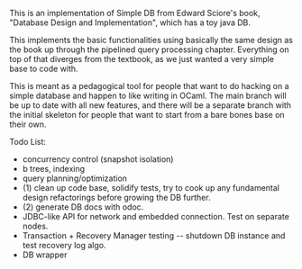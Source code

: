 This is an implementation of Simple DB from Edward Sciore's book, "Database Design and Implementation", which has a toy java DB. 

This implements the basic functionalities using basically the same design as the book up through the pipelined query processing chapter. Everything on top of that diverges from the textbook, as we just wanted a very simple base to code with. 

This is meant as a pedagogical tool for people that want to do hacking on a simple database and happen to like writing in OCaml. The main branch will be up to date with all new features, and there will be a separate branch with the initial skeleton for people that want to start from a bare bones base on their own. 

Todo List:
- concurrency control (snapshot isolation)
- b trees, indexing
- query planning/optimization
- (1) clean up code base, solidify tests, try to cook up any fundamental design refactorings before growing the DB further.   
- (2) generate DB docs with odoc. 
- JDBC-like API for network and embedded connection. Test on separate nodes. 
- Transaction + Recovery Manager testing -- shutdown DB instance and test recovery log algo. 
- DB wrapper 
